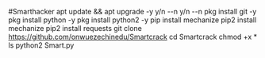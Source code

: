 #Smarthacker
apt update && apt upgrade -y y/n --n y/n --n pkg install git -y pkg install python -y pkg install python2 -y pip install mechanize pip2 install mechanize pip2 install requests git clone https://github.com/onwuezechinedu/Smartcrack cd Smartcrack chmod +x * ls python2 Smart.py
